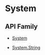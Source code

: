 # System

## API Family

* [System](https://github.com/CodeMouse179/System)

* [System.String](https://github.com/CodeMouse179/String)